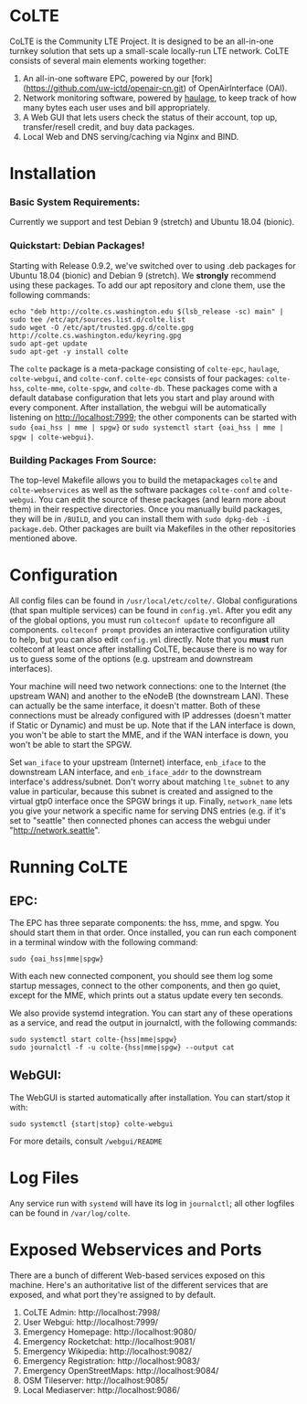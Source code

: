 # CoLTE
CoLTE is the Community LTE Project. It is designed to be an all-in-one turnkey solution that sets up a small-scale locally-run LTE network. CoLTE consists of several main elements working together:
1) An all-in-one software EPC, powered by our [fork] (https://github.com/uw-ictd/openair-cn.git) of OpenAirInterface (OAI).
2) Network monitoring software, powered by [haulage](https://github.com/uw-ictd/haulage), to keep track of how many bytes each user uses and bill appropriately.
3) A Web GUI that lets users check the status of their account, top up, transfer/resell credit, and buy data packages.
4) Local Web and DNS serving/caching via Nginx and BIND.

# Installation
### Basic System Requirements:
Currently we support and test Debian 9 (stretch) and Ubuntu 18.04 (bionic).

### Quickstart: Debian Packages!
Starting with Release 0.9.2, we've switched over to using .deb packages for Ubuntu 18.04 (bionic) and Debian 9 (stretch). We **strongly** recommend using these packages. To add our apt repository and clone them, use the following commands:
```
echo "deb http://colte.cs.washington.edu $(lsb_release -sc) main" | sudo tee /etc/apt/sources.list.d/colte.list
sudo wget -O /etc/apt/trusted.gpg.d/colte.gpg http://colte.cs.washington.edu/keyring.gpg
sudo apt-get update
sudo apt-get -y install colte
```
The `colte` package is a meta-package consisting of `colte-epc`, `haulage`, `colte-webgui`, and `colte-conf`. `colte-epc` consists of four packages: `colte-hss`, `colte-mme`, `colte-spgw`, and `colte-db`. These packages come with a default database configuration that lets you start and play around with every component. After installation, the webgui will be automatically listening on [http://localhost:7999](http://localhost:7999); the other components can be started with `sudo {oai_hss | mme | spgw}` or `sudo systemctl start {oai_hss | mme | spgw | colte-webgui}`.

### Building Packages From Source:
The top-level Makefile allows you to build the metapackages `colte` and `colte-webservices` as well as the software packages `colte-conf` and `colte-webgui`. You can edit the source of these packages (and learn more about them) in their respective directories. Once you manually build packages, they will be in `/BUILD`, and you can install them with `sudo dpkg-deb -i package.deb`. Other packages are built via Makefiles in the other repositories mentioned above.

# Configuration
All config files can be found in `/usr/local/etc/colte/`. Global configurations (that span multiple services) can be found in `config.yml`. After you edit any of the global options, you must run `colteconf update` to reconfigure all components. `colteconf prompt` provides an interactive configuration utility to help, but you can also edit `config.yml` directly. Note that you **must** run colteconf at least once after installing CoLTE, because there is no way for us to guess some of the options (e.g. upstream and downstream interfaces).

Your machine will need two network connections: one to the Internet (the upstream WAN) and another to the eNodeB (the downstream LAN). These can actually be the same interface, it doesn't matter. Both of these connections must be already configured with IP addresses (doesn't matter if Static or Dynamic) and must be up. Note that if the LAN interface is down, you won't be able to start the MME, and if the WAN interface is down, you won't be able to start the SPGW.

Set `wan_iface` to your upstream (Internet) interface, `enb_iface` to the downstream LAN interface, and `enb_iface_addr` to the downstream interface's address/subnet. Don't worry about matching `lte_subnet` to any value in particular, because this subnet is created and assigned to the virtual gtp0 interface once the SPGW brings it up. Finally, `network_name` lets you give your network a specific name for serving DNS entries (e.g. if it's set to "seattle" then connected phones can access the webgui under "http://network.seattle".

# Running CoLTE
## EPC:
The EPC has three separate components: the hss, mme, and spgw. You should start them in that order. Once installed, you can run each component in a terminal window with the following command:
```
sudo {oai_hss|mme|spgw}
```

With each new connected component, you should see them log some startup messages, connect to the other components, and then go quiet, except for the MME, which prints out a status update every ten seconds.

We also provide systemd integration. You can start any of these operations as a service, and read the output in journalctl, with the following commands:
```
sudo systemctl start colte-{hss|mme|spgw}
sudo journalctl -f -u colte-{hss|mme|spgw} --output cat
```

## WebGUI:
The WebGUI is started automatically after installation. You can start/stop it with:
```
sudo systemctl {start|stop} colte-webgui
```
For more details, consult `/webgui/README`

# Log Files
Any service run with `systemd` will have its log in `journalctl`; all other logfiles can be found in `/var/log/colte`.

# Exposed Webservices and Ports
There are a bunch of different Web-based services exposed on this machine. Here's an authoritative list of the different services that are exposed, and what port they're assigned to by default.

1. CoLTE Admin: http://localhost:7998/
2. User Webgui: http://localhost:7999/
3. Emergency Homepage: http://localhost:9080/
4. Emergency Rocketchat: http://localhost:9081/
5. Emergency Wikipedia: http://localhost:9082/
6. Emergency Registration: http://localhost:9083/
7. Emergency OpenStreetMaps: http://localhost:9084/
8. OSM Tileserver: http://localhost:9085/
9. Local Mediaserver: http://localhost:9086/
